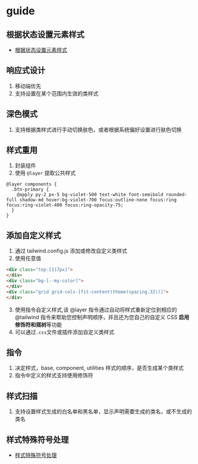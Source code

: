 # guide

## 根据状态设置元素样式
- [根据状态设置元素样式](./hover-group-peer.md)

## 响应式设计
1. 移动端优先
2. 支持设置在某个范围内生效的类样式

## 深色模式
1. 支持根据类样式进行手动切换肤色，或者根据系统偏好设置进行肤色切换

## 样式重用
1. 封装组件
2. 使用 `@layer` 提取公共样式
```
@layer components {
  .btn-primary {
    @apply py-2 px-5 bg-violet-500 text-white font-semibold rounded-full shadow-md hover:bg-violet-700 focus:outline-none focus:ring focus:ring-violet-400 focus:ring-opacity-75;
  }
}
```

## 添加自定义样式
1. 通过 tailwind.config.js 添加或修改自定义类样式
2. 使用任意值
```html
<div class="top-[117px]">
</div>
<div class="bg-[--my-color]">
</div>
<div class="grid grid-cols-[fit-content(theme(spacing.32))]">
</div>
```
3. 使用指令自定义样式,该 @layer 指令通过自动将样式重新定位到相应的 @tailwind 指令来帮助您控制声明顺序，并且还为您自己的自定义 CSS **启用修饰符和摇树**等功能
4. 可以通过`.css`文件或插件添加自定义类样式

## 指令
1. 决定样式，base, component, utilities 样式的顺序，是否生成某个类样式
2. 指令中定义的样式支持使用修饰符

## 样式扫描
1. 支持设置样式生成的白名单和黑名单，显示声明需要生成的类名，或不生成的类名


## 样式特殊符号处理
- [样式特殊符号处理](./symbol.md)
